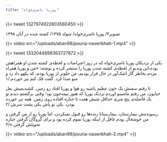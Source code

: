 ```yaml
---
title: "پوریا ناصری‌خواه"
---
```


{{< tweet 1327974922803560450 >}}

تصویر۴/ پوریا ناصری‌خواه/ متولد ۱۳۷۵/ کشته شده در آبان ۱‍۳۹۸

{{< video src="/uploads/aban98/pouria-naserikhah-1.mp4" >}}

{{< tweet 1332044898363727872 >}}

یکی از نزدیکان پوریا ناصری‌خواه که در روز اعتراضات و لحظه‌ی کشته شدن او همراهش بوده،این ویدیو از لحظه‌ی کشته شدن پوریا را منتشر کرده و نوشته: «من و پوریا همراه مردم بخاطر گاز اشک‌آور در حال فرار بودیم، من جلوتر از پوریا بودم، که یکهو داد زد و منو صدا کرد. گفت فک کنم تیر خوردم./۱

تا رفتم سمتش یک خون عظیم پاشید رو هوا و پوریا افتاد رو زمین.
کشیدیمیش بغل خیابون، من رفتم ماشینو اوردم نزدیک پوریا که هنوز نیمه‌جون بود؛ وقتی برگشتم دیدم تو یک فاصله‌ی پنج متری حداقل شیش هفت تا جنازه افتاده روی زمین. همه تیر خورده بودن، یکی تو پاش یکی پشت سرش./۲

رسوندمش بیمارستان، بیمارستانا زنده‌ها رو قبول نمیکردن، اما پوریا رو از من گرفتن و من خوشحال بودم غافل از اینکه پوریا تموم کرده بود و برای گروگان گرفتن جنازه تحویلش گرفتن.»/۳

{{< video src="/uploads/aban98/pouria-naserikhah-2.mp4" >}}
